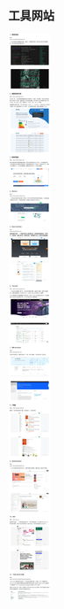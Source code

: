 ## 工具网站

![image-20231008114436622](./%E5%B9%B3%E6%97%B6%E6%90%9C%E9%9B%86%E7%9A%84%E8%B5%84%E6%BA%90.assets/image-20231008114436622.png)